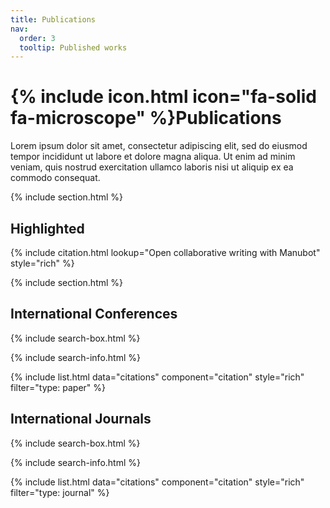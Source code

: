 ```yaml
---
title: Publications
nav:
  order: 3
  tooltip: Published works
---
```


# {% include icon.html icon="fa-solid fa-microscope" %}Publications

Lorem ipsum dolor sit amet, consectetur adipiscing elit, sed do eiusmod tempor incididunt ut labore et dolore magna aliqua.
Ut enim ad minim veniam, quis nostrud exercitation ullamco laboris nisi ut aliquip ex ea commodo consequat.

{% include section.html %}

## Highlighted

{% include citation.html lookup="Open collaborative writing with Manubot" style="rich" %}

{% include section.html %}

## International Conferences

{% include search-box.html %}

{% include search-info.html %}

{% include list.html data="citations" component="citation" style="rich" filter="type: paper" %}

## International Journals

{% include search-box.html %}

{% include search-info.html %}

{% include list.html data="citations" component="citation" style="rich" filter="type: journal" %}
